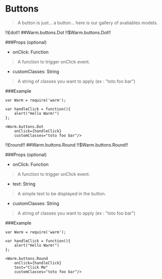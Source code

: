 # Buttons
> A button is just... a button... here is our gallery of avaliables models.

!!£dot!!
##Warm.buttons.Dot !!$Warm.buttons.Dot!!

###Props (optional)
- onClick: Function

> A function to trigger onClick event.

- customClasses: String

> A string of classes you want to apply (ex : "toto foo bar")

###Example

```
var Warm = require('warm');

var handleClick = function(){
    alert("Hello Warm!")
};

<Warm.buttons.Dot
    onClick={handleClick}
    customClasses="toto foo bar"/>
```


!!£round!!
##Warm.buttons.Round !!$Warm.buttons.Round!!

###Props (optional)
- onClick: Function

> A function to trigger onClick event.

- text: String

> A simple text to be displayed in the button.

- customClasses: String

> A string of classes you want to apply (ex : "toto foo bar")

###Example

```
var Warm = require('warm');

var handleClick = function(){
    alert("Hello Warm!")
};

<Warm.buttons.Round
    onClick={handleClick}
    test="Click Me"
    customClasses="toto foo bar"/>
```
